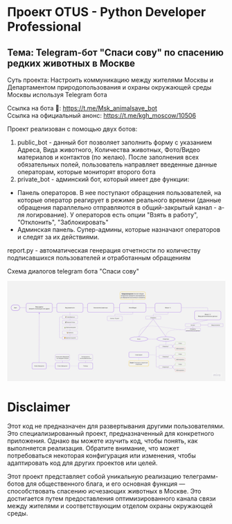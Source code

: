 # Проект OTUS - Python Developer Professional
## Тема: Telegram-бот "Спаси сову" по спасению редких животных в Москве

Суть проекта: Настроить коммуникацию между жителями Москвы и Департаментом природопользования и охраны окружающей среды Москвы используя Telegram бота

Ссылка на бота 🦉: https://t.me/Msk_animalsave_bot  
Ссылка на официальный анонс: https://t.me/kgh_moscow/10506

Проект реализован с помощью двух ботов:  
1. public_bot - данный бот позволяет заполнить форму с указанием Адреса, Вида животного, Количества животных, Фото/Видео материалов и контактов (по желаю). После заполнения всех обязательных полей, пользователь направляет введенные данные операторам, которые мониторят второго бота
2. private_bot - админский бот, который имеет две функции:
- Панель операторов. В нее поступают обращения пользователей, на которые оператор реагирует в режиме реального времени (данные обращения параллельно отправляются в общий-закрытый канал - а-ля логирование). У операторов есть опции "Взять в работу", "Отклонить", "Заблокировать"
- Админская панель. Супер-админы, которые назначают операторов и следят за их действиями.

report.py - автоматическая генерация отчетности по количеству подписавшихся пользователей и отработанным обращениям

Схема диалогов telegram бота "Спаси сову"

![Image alt](https://github.com/EugeniyGA/save_owl_bot/blob/main/Scheme_of_dialogues_of_telegram-bot_Save_owl_Moscow.jpg)

# Disclaimer

Этот код не предназначен для развертывания другими пользователями. Это специализированный проект, предназначенный для конкретного приложения. Однако вы можете изучить код, чтобы понять, как выполняется реализация. Обратите внимание, что может потребоваться некоторая конфигурация или изменения, чтобы адаптировать код для других проектов или целей.

Этот проект представляет собой уникальную реализацию телеграмм-ботов для общественного блага, и его основная функция — способствовать спасению исчезающих животных в Москве. Это достигается путем предоставления оптимизированного канала связи между жителями и соответствующим отделом охраны окружающей среды.
